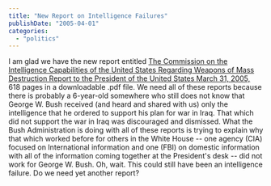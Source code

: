 ```yaml
---
title: "New Report on Intelligence Failures"
publishDate: "2005-04-01"
categories: 
  - "politics"
---
```


I am glad we have the new report entitled [The Commission on the Intelligence Capabilities of the United States Regarding Weapons of Mass Destruction Report to the President of the United States March 31, 2005,](http://www.wmd.gov/about.html) 618 pages in a downloadable .pdf file. We need all of these reports because there is probably a 6-year-old somewhere who still does not know that George W. Bush received (and heard and shared with us) only the intelligence that he ordered to support his plan for war in Iraq. That which did not support the war in Iraq was discouraged and dismissed. What the Bush Administration is doing with all of these reports is trying to explain why that which worked before for others in the White House -- one agency (CIA) focused on International information and one (FBI) on domestic information with all of the information coming together at the President's desk -- did not work for George W. Bush. Oh, wait. This could still have been an intelligence failure. Do we need yet another report?
